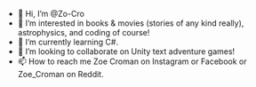 - 👋 Hi, I’m @Zo-Cro
- 👀 I’m interested in books & movies (stories of any kind really), astrophysics, and coding of course!
- 🌱 I’m currently learning C#.
- 💞️ I’m looking to collaborate on Unity text adventure games!
- 📫 How to reach me Zoe Croman on Instagram or Facebook or Zoe_Croman on Reddit.

<!---
Zo-Cro/Zo-Cro is a ✨ special ✨ repository because its `README.md` (this file) appears on your GitHub profile.
You can click the Preview link to take a look at your changes.
--->
